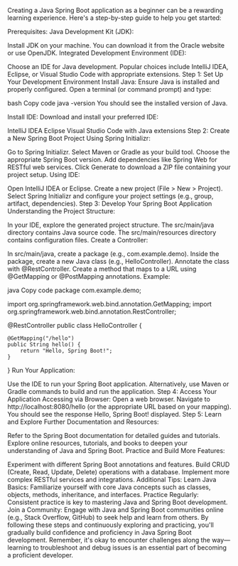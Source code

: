 
Creating a Java Spring Boot application as a beginner can be a rewarding learning experience. Here's a step-by-step guide to help you get started:

Prerequisites:
Java Development Kit (JDK):

Install JDK on your machine. You can download it from the Oracle website or use OpenJDK.
Integrated Development Environment (IDE):

Choose an IDE for Java development. Popular choices include IntelliJ IDEA, Eclipse, or Visual Studio Code with appropriate extensions.
Step 1: Set Up Your Development Environment
Install Java: Ensure Java is installed and properly configured. Open a terminal (or command prompt) and type:

bash
Copy code
java -version
You should see the installed version of Java.

Install IDE: Download and install your preferred IDE:

IntelliJ IDEA
Eclipse
Visual Studio Code with Java extensions
Step 2: Create a New Spring Boot Project
Using Spring Initializr:

Go to Spring Initializr.
Select Maven or Gradle as your build tool.
Choose the appropriate Spring Boot version.
Add dependencies like Spring Web for RESTful web services.
Click Generate to download a ZIP file containing your project setup.
Using IDE:

Open IntelliJ IDEA or Eclipse.
Create a new project (File > New > Project).
Select Spring Initializr and configure your project settings (e.g., group, artifact, dependencies).
Step 3: Develop Your Spring Boot Application
Understanding the Project Structure:

In your IDE, explore the generated project structure.
The src/main/java directory contains Java source code.
The src/main/resources directory contains configuration files.
Create a Controller:

In src/main/java, create a package (e.g., com.example.demo).
Inside the package, create a new Java class (e.g., HelloController).
Annotate the class with @RestController.
Create a method that maps to a URL using @GetMapping or @PostMapping annotations.
Example:

java
Copy code
package com.example.demo;

import org.springframework.web.bind.annotation.GetMapping;
import org.springframework.web.bind.annotation.RestController;

@RestController
public class HelloController {

    @GetMapping("/hello")
    public String hello() {
        return "Hello, Spring Boot!";
    }
}
Run Your Application:

Use the IDE to run your Spring Boot application.
Alternatively, use Maven or Gradle commands to build and run the application.
Step 4: Access Your Application
Accessing via Browser:
Open a web browser.
Navigate to http://localhost:8080/hello (or the appropriate URL based on your mapping).
You should see the response Hello, Spring Boot! displayed.
Step 5: Learn and Explore Further
Documentation and Resources:

Refer to the Spring Boot documentation for detailed guides and tutorials.
Explore online resources, tutorials, and books to deepen your understanding of Java and Spring Boot.
Practice and Build More Features:

Experiment with different Spring Boot annotations and features.
Build CRUD (Create, Read, Update, Delete) operations with a database.
Implement more complex RESTful services and integrations.
Additional Tips:
Learn Java Basics: Familiarize yourself with core Java concepts such as classes, objects, methods, inheritance, and interfaces.
Practice Regularly: Consistent practice is key to mastering Java and Spring Boot development.
Join a Community: Engage with Java and Spring Boot communities online (e.g., Stack Overflow, GitHub) to seek help and learn from others.
By following these steps and continuously exploring and practicing, you'll gradually build confidence and proficiency in Java Spring Boot development. Remember, it's okay to encounter challenges along the way—learning to troubleshoot and debug issues is an essential part of becoming a proficient developer.





